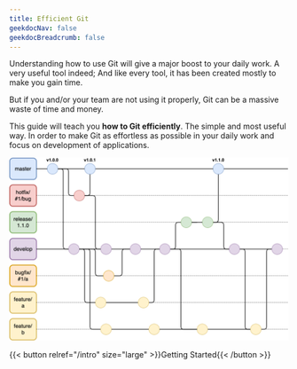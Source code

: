 ```yaml
---
title: Efficient Git
geekdocNav: false
geekdocBreadcrumb: false
---
```


Understanding how to use Git will give a major boost to your daily work. A very useful tool indeed; And like every tool, it has been created mostly to make you gain time.

But if you and/or your team are not using it properly, Git can be a massive waste of time and money.

This guide will teach you **how to Git efficiently**. The simple and most useful way.
In order to make Git as effortless as possible in your daily work and focus on development of applications.

![Gitflow](./img/gitflow.png "Gitflow chart")

{{< button relref="/intro" size="large" >}}Getting Started{{< /button >}}

